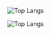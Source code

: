 ![Top Langs](https://github-readme-stats.vercel.app/api/top-langs/?username=anhndt-miu)

![Top Langs](https://github-readme-stats.vercel.app/api/top-langs/?username=anhndt-miu&layout=compact&theme=vision-friendly-dark)
